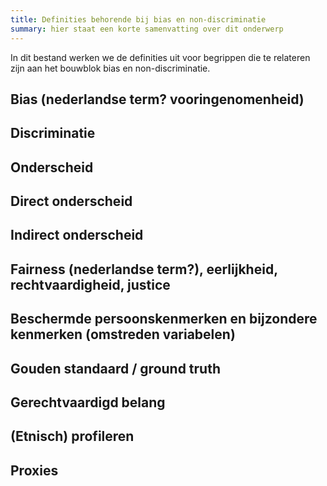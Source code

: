 ```yaml
---
title: Definities behorende bij bias en non-discriminatie
summary: hier staat een korte samenvatting over dit onderwerp
---
```


In dit bestand werken we de definities uit voor begrippen die te relateren zijn aan het bouwblok bias en non-discriminatie. 

## Bias (nederlandse term? vooringenomenheid)

## Discriminatie

## Onderscheid
## Direct onderscheid
## Indirect onderscheid
## Fairness (nederlandse term?), eerlijkheid, rechtvaardigheid, justice
## Beschermde persoonskenmerken en bijzondere kenmerken (omstreden variabelen)
## Gouden standaard / ground truth
## Gerechtvaardigd belang
## (Etnisch) profileren
## Proxies
